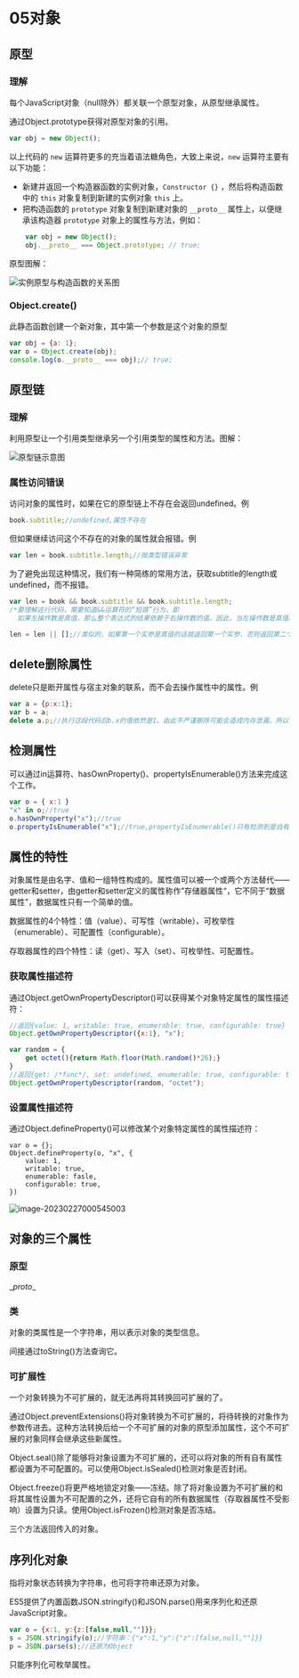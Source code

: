 # 05对象

## 原型

### 理解

每个JavaScript对象（null除外）都关联一个原型对象，从原型继承属性。

通过Object.prototype获得对原型对象的引用。

```js
var obj = new Object();
```

以上代码的 `new` 运算符更多的充当着语法糖角色，大致上来说，`new` 运算符主要有以下功能：

- 新建并返回一个构造器函数的实例对象，`Constructor {}` ，然后将构造函数中的 `this` 对象复制到新建的实例对象 `this` 上。
- 把构造函数的 `prototype` 对象复制到新建对象的 `__proto__` 属性上，以便继承该构造器 `prototype` 对象上的属性与方法，例如：

```js
    var obj = new Object();
    obj.__proto__ === Object.prototype; // true;
```

原型图解：

![实例原型与构造函数的关系图](assets\e1791b52772ee32f986f079ae32749cc.png)

### Object.create()

此静态函数创建一个新对象，其中第一个参数是这个对象的原型

```js
var obj = {a: 1};
var o = Object.create(obj);
console.log(o.__proto__ === obj);// true;
```

## 原型链

### 理解

利用原型让一个引用类型继承另一个引用类型的属性和方法。图解：

![原型链示意图](assets/213b640a8f6b71afc0f80cd6d02dc2a5.png)

### 属性访问错误

访问对象的属性时，如果在它的原型链上不存在会返回undefined。例

```js
book.subtitle;//undefined,属性不存在
```

但如果继续访问这个不存在的对象的属性就会报错。例

```js
var len = book.subtitle.length;//抛类型错误异常
```

为了避免出现这种情况，我们有一种简练的常用方法，获取subtitle的length或undefined，而不报错。

```js
var len = book && book.subtitle && book.subtitle.length;
/*要理解这行代码，需要知道&&运算符的“短路”行为，即
  如果左操作数是真值，那么整个表达式的结果依赖于右操作数的值。因此，当左操作数是真值时，&&运算符将计算右操作数的值并将其返回作为整个表达式的计算结果；当左操作数为假，返回左操作数的值*/

len = len || [];//类似的，如果第一个实参是真值的话就返回第一个实参，否则返回第二个实参，前提是len必须已定义
```

## delete删除属性

delete只是断开属性与宿主对象的联系，而不会去操作属性中的属性。例

```js
var a = {p:x:1};
var b = a;
delete a.p;//执行这段代码后b.x的值依然是1。由此不严谨删除可能会造成内存泄漏，所以在销毁对象的时候要遍历属性中的属性，依次删除。
```

## 检测属性

可以通过in运算符、hasOwnProperty()、propertyIsEnumerable()方法来完成这个工作。

```js
var o = { x:1 }
"x" in o;//true
o.hasOwnProperty("x");//true
o.propertyIsEnumerable("x");//true,propertyIsEnumerable()只有检测到是自有属性且这个属性的可枚举性为true时它才返回true
```

## 属性的特性

对象属性是由名字、值和一组特性构成的。属性值可以被一个或两个方法替代——getter和setter，由getter和setter定义的属性称作”存储器属性“，它不同于“数据属性”，数据属性只有一个简单的值。

数据属性的4个特性：值（value）、可写性（writable）、可枚举性（enumerable）、可配置性（configurable）。

存取器属性的四个特性：读（get）、写入（set）、可枚举性、可配置性。

### 获取属性描述符

通过Object.getOwnPropertyDescriptor()可以获得某个对象特定属性的属性描述符：

```js
//返回{value: 1, writable: true, enumerable: true, configurable: true}
Object.getOwnPropertyDescriptor({x:1}, "x");

var random = {
    get octet(){return Math.floor(Math.random()*26);}
}
//返回{get: /*func*/, set: undefined, enumerable: true, configurable: true}
Object.getOwnPropertyDescriptor(random, "octet");
```

### 设置属性描述符

通过Object.defineProperty()可以修改某个对象特定属性的属性描述符：

```
var o = {};
Object.defineProperty(o, "x", {
	value: 1,
	writable: true,
	enumerable: fasle,
	configurable: true,
})
```

![image-20230227000545003](assets/image-20230227000545003.png)

## 对象的三个属性

### 原型

\__proto__

### 类

对象的类属性是一个字符串，用以表示对象的类型信息。

间接通过toString()方法查询它。

### 可扩展性

一个对象转换为不可扩展的，就无法再将其转换回可扩展的了。

通过Object.preventExtensions()将对象转换为不可扩展的，将待转换的对象作为参数传进去。这种方法转换后给一个不可扩展的对象的原型添加属性，这个不可扩展的对象同样会继承这些新属性。

Object.seal()除了能够将对象设置为不可扩展的，还可以将对象的所有自有属性都设置为不可配置的。可以使用Object.isSealed()检测对象是否封闭。

Object.freeze()将更严格地锁定对象——冻结。除了将对象设置为不可扩展的和将其属性设置为不可配置的之外，还将它自有的所有数据属性（存取器属性不受影响）设置为只读。使用Object.isFrozen()检测对象是否冻结。

三个方法返回传入的对象。

## 序列化对象

指将对象状态转换为字符串，也可将字符串还原为对象。

ES5提供了内置函数JSON.stringify()和JSON.parse()用来序列化和还原JavaScript对象。

```js
var o = {x:1, y:{z:[false,null,""]}};
s = JSON.stringify(o);//字符串：{"x":1,"y":{"z":[false,null,""]}}
p = JSON.parse(s);//还原为Object
```

只能序列化可枚举属性。
